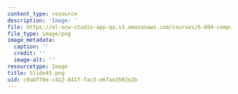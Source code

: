 ```yaml
---
content_type: resource
description: 'Image: '
file: https://ol-ocw-studio-app-qa.s3.amazonaws.com/courses/6-004-computation-structures-spring-2017/c9abff0ec412841ffac3e6fae3502e2b_Slide43.png
file_type: image/png
image_metadata:
  caption: ''
  credit: ''
  image-alt: ''
resourcetype: Image
title: Slide43.png
uid: c9abff0e-c412-841f-fac3-e6fae3502e2b
---
```

